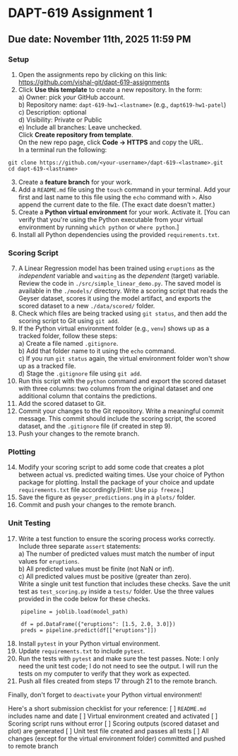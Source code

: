 # DAPT-619 Assignment 1
## Due date: November 11th, 2025 11:59 PM

### Setup
1. Open the assignments repo by clicking on this link: https://github.com/vishal-git/dapt-619-assignments 
2. Click **Use this template** to create a new repository. In the form:  
    a) Owner: pick *your* GitHub account.  
    b) Repository name: `dapt-619-hw1-<lastname>` (e.g., `dapt619-hw1-patel`)  
    c) Description: optional  
    d) Visibility: Private or Public  
    e) Include all branches: Leave unchecked.   
Click **Create repository from template**.  
On the new repo page, click **Code -> HTTPS** and copy the URL.  
In a terminal run the following:  
```
git clone https://github.com/<your-username>/dapt-619-<lastname>.git
cd dapt-619-<lastname>
```
3. Create a **feature branch** for your work. 
4. Add a `README.md` file using the `touch` command in your terminal. Add your first and last name to this file using the `echo` command with `>`. Also append the current date to the file. (The exact date doesn't matter.)
5. Create a **Python virtual environment** for your work. Activate it. [You can verify that you're using the Python executable from your virtual environment by running `which python` or `where python`.]
6. Install all Python dependencies using the provided `requirements.txt`.

### Scoring Script
7. A Linear Regression model has been trained using `eruptions` as the *independent* variable and `waiting` as the *dependent* (target) variable. Review the code in `./src/simple_linear_demo.py`. The saved model is available in the `./models/` directory.
Write a scoring script that reads the Geyser dataset, scores it using the model artifact, and exports the scored dataset to a new `./data/scored/` folder.
8. Check which files are being tracked using `git status`, and then add the scoring script to Git using `git add`.
9. If the Python virtual environment folder (e.g., `venv`) shows up as a tracked folder, follow these steps:  
    a) Create a file named `.gitignore`.  
    b) Add that folder name to it using the `echo` command.   
    c) If you run `git status` again, the virtual environment folder won't show up as a tracked file.  
    d) Stage the `.gitignore` file using `git add`.  
10. Run this script with the `python` command and export the scored dataset with three columns: two columns from the original dataset and one additional column that contains the predictions.
11. Add the scored dataset to Git.
12. Commit your changes to the Git repository. Write a meaningful commit message. This commit should include the scoring script, the scored dataset, and the `.gitignore` file (if created in step 9). 
13. Push your changes to the remote branch.

### Plotting
14. Modify your scoring script to add some code that creates a plot between actual vs. predicted waiting times. Use your choice of Python package for plotting. Install the package of your choice and update `requirements.txt` file accordingly.[Hint: Use `pip freeze`.]
15. Save the figure as `geyser_predictions.png` in a `plots/` folder.
16. Commit and push your changes to the remote branch. 

### Unit Testing
17. Write a test function to ensure the scoring process works correctly. Include three separate `assert` statements:  
    a) The number of predicted values must match the number of input values for `eruptions`.  
    b) All predicted values must be finite (not NaN or inf).  
    c) All predicted values must be positive (greater than zero).  
Write a single unit test function that includes these checks. Save the unit test as `test_scoring.py` inside a `tests/` folder.
Use the three values provided in the code below for these checks.
```
    pipeline = joblib.load(model_path)

    df = pd.DataFrame({"eruptions": [1.5, 2.0, 3.0]})
    preds = pipeline.predict(df[["eruptions"]])
```
18. Install `pytest` in your Python virtual environment.
19. Update `requirements.txt` to include `pytest`. 
20. Run the tests with `pytest` and make sure the test passes. Note: I only need the unit test code; I do not need to see the output. I will run the tests on my computer to verify that they work as expected.
21. Push all files created from steps 17 through 21 to the remote branch.

Finally, don't forget to `deactivate` your Python virtual environment!

Here's a short submission checklist for your reference:
[ ] `README.md` includes name and date
[ ] Virtual environment created and activated
[ ] Scoring script runs without error
[ ] Scoring outputs (scored dataset and plot) are generated
[ ] Unit test file created and passes all tests
[ ] All changes (except for the virtual environment folder) committed and pushed to remote branch
